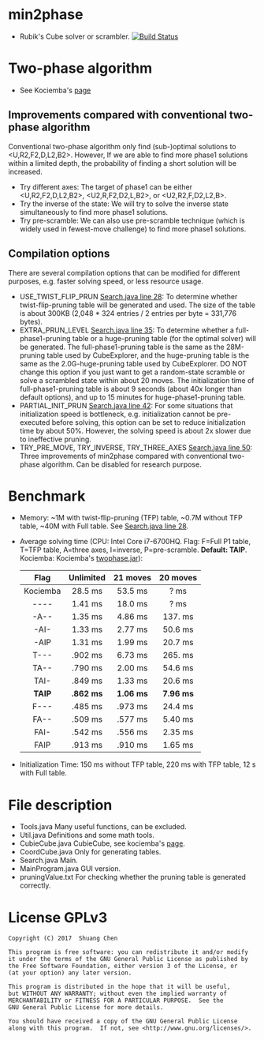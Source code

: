 # min2phase
- Rubik's Cube solver or scrambler. [![Build Status](https://travis-ci.org/cs0x7f/min2phase.svg?branch=master)](https://travis-ci.org/cs0x7f/min2phase)

# Two-phase algorithm
- See Kociemba's [page](http://kociemba.org/cube.htm)

## Improvements compared with conventional two-phase algorithm
Conventional two-phase algorithm only find (sub-)optimal solutions to &lt;U,R2,F2,D,L2,B2&gt;. However, If we are able to find more phase1 solutions within a limited depth, the probability of finding a short solution will be increased. 
- Try different axes: The target of phase1 can be either &lt;U,R2,F2,D,L2,B2&gt;, &lt;U2,R,F2,D2,L,B2&gt;, or &lt;U2,R2,F,D2,L2,B&gt;.
- Try the inverse of the state: We will try to solve the inverse state simultaneously to find more phase1 solutions. 
- Try pre-scramble: We can also use pre-scramble technique (which is widely used in fewest-move challenge) to find more phase1 solutions.

## Compilation options
There are several compilation options that can be modified for different purposes, e.g. faster solving speed, or less resource usage. 
- USE_TWIST_FLIP_PRUN [Search.java line 28](https://github.com/cs0x7f/min2phase/blob/master/Search.java#L28): To determine whether twist-flip-pruning table will be generated and used. The size of the table is about 300KB (2,048 * 324 entries / 2 entries per byte = 331,776 bytes).
- EXTRA_PRUN_LEVEL [Search.java line 35](https://github.com/cs0x7f/min2phase/blob/master/Search.java#L35): To determine whether a full-phase1-pruning table or a huge-pruning table (for the optimal solver) will be generated. The full-phase1-pruning table is the same as the 28M-pruning table used by CubeExplorer, and the huge-pruning table is the same as the 2.0G-huge-pruning table used by CubeExplorer. DO NOT change this option if you just want to get a random-state scramble or solve a scrambled state within about 20 moves. The initialization time of full-phase1-pruning table is about 9 seconds (about 40x longer than default options), and up to 15 minutes for huge-phase1-pruning table.
- PARTIAL_INIT_PRUN [Search.java line 42](https://github.com/cs0x7f/min2phase/blob/master/Search.java#L42): For some situations that initialization speed is bottleneck, e.g. initialization cannot be pre-executed before solving, this option can be set to reduce initialization time by about 50%. However, the solving speed is about 2x slower due to ineffective pruning. 
- TRY_PRE_MOVE, TRY_INVERSE, TRY_THREE_AXES [Search.java line 50](https://github.com/cs0x7f/min2phase/blob/master/Search.java#L42): Three improvements of min2phase compared with conventional two-phase algorithm. Can be disabled for research purpose. 

# Benchmark
- Memory: ~1M with twist-flip-pruning (TFP) table, ~0.7M without TFP table, ~40M with Full table. See [Search.java line 28](https://github.com/cs0x7f/min2phase/blob/master/Search.java#L28).
- Average solving time (CPU: Intel Core i7-6700HQ. Flag: F=Full P1 table, T=TFP table, A=three axes, I=inverse, P=pre-scramble. **Default: TAIP**. Kociemba: Kociemba's [twophase.jar](http://kociemba.org/downloads/twophase.jar)): 

    |   Flag   | Unlimited | 21 moves | 20 moves |
    |:--------:|:---------:|:--------:|:--------:|
    | Kociemba |  28.5 ms  | 53.5 ms  |    ? ms  |
    |   ----   |  1.41 ms  | 18.0 ms  |    ? ms  |
    |   -A--   |  1.35 ms  | 4.86 ms  | 137. ms  |
    |   -AI-   |  1.33 ms  | 2.77 ms  | 50.6 ms  |
    |   -AIP   |  1.31 ms  | 1.99 ms  | 20.7 ms  |
    |   T---   |  .902 ms  | 6.73 ms  | 265. ms  |
    |   TA--   |  .790 ms  | 2.00 ms  | 54.6 ms  |
    |   TAI-   |  .849 ms  | 1.33 ms  | 20.6 ms  |
    | **TAIP** |**.862 ms**|**1.06 ms**|**7.96 ms**|
    |   F---   |  .485 ms  | .973 ms  | 24.4 ms  |
    |   FA--   |  .509 ms  | .577 ms  | 5.40 ms  |
    |   FAI-   |  .542 ms  | .556 ms  | 2.35 ms  |
    |   FAIP   |  .913 ms  | .910 ms  | 1.65 ms  |

- Initialization Time: 150 ms without TFP table, 220 ms with TFP table, 12 s with Full table.

# File description
- Tools.java Many useful functions, can be excluded.
- Util.java  Definitions and some math tools.
- CubieCube.java  CubieCube, see kociemba's [page](http://kociemba.org/math/cubielevel.htm).
- CoordCube.java  Only for generating tables.
- Search.java  Main.
- MainProgram.java  GUI version.
- pruningValue.txt  For checking whether the pruning table is generated correctly.

# License GPLv3

    Copyright (C) 2017  Shuang Chen

    This program is free software: you can redistribute it and/or modify
    it under the terms of the GNU General Public License as published by
    the Free Software Foundation, either version 3 of the License, or
    (at your option) any later version.

    This program is distributed in the hope that it will be useful,
    but WITHOUT ANY WARRANTY; without even the implied warranty of
    MERCHANTABILITY or FITNESS FOR A PARTICULAR PURPOSE.  See the
    GNU General Public License for more details.

    You should have received a copy of the GNU General Public License
    along with this program.  If not, see <http://www.gnu.org/licenses/>.

